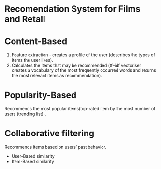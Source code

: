 # Recomendation System for Films and Retail 

# Content-Based
1. Feature extraction - creates a profile of the user (describes the types of items the user likes).
2. Calculates the items that may be recommended (tf–idf vectoriser  creates a vocabulary of the most frequently occurred words and returns the most relevant items as recommendation).

# Popularity-Based 

Recommends the most popular items(top-rated item by the most number of users (trending list)).

# Collaborative filtering

Recommends items based on users’ past behavior.
* User-Based similarity
* Item-Based similarity
